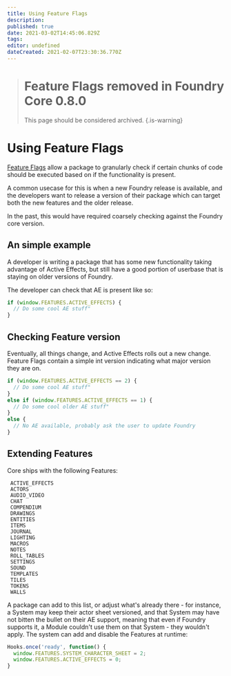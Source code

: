 ```yaml
---
title: Using Feature Flags
description: 
published: true
date: 2021-03-02T14:45:06.829Z
tags: 
editor: undefined
dateCreated: 2021-02-07T23:30:36.770Z
---
```


> # Feature Flags removed in Foundry Core 0.8.0
> This page should be considered archived.
{.is-warning}

# Using Feature Flags
[Feature Flags](https://gitlab.com/foundrynet/foundryvtt/-/issues/3959) allow a package to granularly check if certain chunks of code should be executed based on if the functionality is present.

A common usecase for this is when a new Foundry release is available, and the developers want to release a version of their package which can target both the new features and the older release.

In the past, this would have required coarsely checking against the Foundry core version.

## An simple example

A developer is writing a package that has some new functionality taking advantage of Active Effects, but still have a good portion of userbase that is staying on older versions of Foundry.

The developer can check that AE is present like so:

```js
if (window.FEATURES.ACTIVE_EFFECTS) {
  // Do some cool AE stuff"
}
```

## Checking Feature version

Eventually, all things change, and Active Effects rolls out a new change. Feature Flags contain a simple int version indicating what major version they are on.

```js
if (window.FEATURES.ACTIVE_EFFECTS == 2) {
  // Do some cool AE stuff"
}
else if (window.FEATURES.ACTIVE_EFFECTS == 1) {
  // Do some cool older AE stuff"
}
else {
  // No AE available, probably ask the user to update Foundry
}
```


## Extending Features

Core ships with the following Features:

```
 ACTIVE_EFFECTS
 ACTORS
 AUDIO_VIDEO
 CHAT
 COMPENDIUM
 DRAWINGS
 ENTITIES
 ITEMS
 JOURNAL
 LIGHTING
 MACROS
 NOTES
 ROLL_TABLES
 SETTINGS
 SOUND
 TEMPLATES
 TILES
 TOKENS
 WALLS
```

A package can add to this list, or adjust what's already there - for instance, a System may keep their actor sheet versioned, and that System may have not bitten the bullet on their AE support, meaning that even if Foundry supports it, a Module couldn't use them on that System - they wouldn't apply. The system can add and disable the Features at runtime:

```js
Hooks.once('ready', function() {
  window.FEATURES.SYSTEM_CHARACTER_SHEET = 2;
  window.FEATURES.ACTIVE_EFFECTS = 0;
}
```